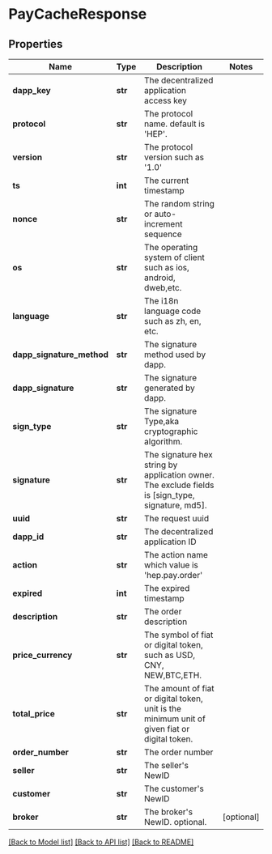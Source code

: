 # PayCacheResponse

## Properties
Name | Type | Description | Notes
------------ | ------------- | ------------- | -------------
**dapp_key** | **str** | The decentralized application access key | 
**protocol** | **str** | The protocol name. default is &#39;HEP&#39;. | 
**version** | **str** | The protocol version such as &#39;1.0&#39; | 
**ts** | **int** | The current timestamp | 
**nonce** | **str** | The random string or auto-increment sequence | 
**os** | **str** | The operating system of client such as ios, android, dweb,etc. | 
**language** | **str** | The i18n language code such as zh, en, etc. | 
**dapp_signature_method** | **str** | The signature method used by dapp. | 
**dapp_signature** | **str** | The signature generated by dapp. | 
**sign_type** | **str** | The signature Type,aka cryptographic algorithm. | 
**signature** | **str** | The signature hex string by application owner. The exclude fields is [sign_type, signature, md5]. | 
**uuid** | **str** | The request uuid | 
**dapp_id** | **str** | The decentralized application ID | 
**action** | **str** | The action name which value is &#39;hep.pay.order&#39; | 
**expired** | **int** | The expired timestamp | 
**description** | **str** | The order description | 
**price_currency** | **str** | The symbol of fiat or digital token, such as USD, CNY, NEW,BTC,ETH. | 
**total_price** | **str** | The amount of fiat or digital token, unit is the minimum unit of given fiat or digital token. | 
**order_number** | **str** | The order number | 
**seller** | **str** | The seller&#39;s NewID | 
**customer** | **str** | The customer&#39;s NewID | 
**broker** | **str** | The broker&#39;s NewID. optional. | [optional] 

[[Back to Model list]](../README.md#documentation-for-models) [[Back to API list]](../README.md#documentation-for-api-endpoints) [[Back to README]](../README.md)


